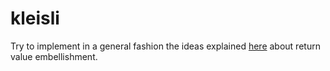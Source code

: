 # kleisli
Try to implement in a general fashion the ideas explained [here](http://bartoszmilewski.com/2014/12/23/kleisli-categories/)
about return value embellishment.
